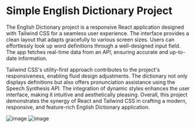 # Simple English Dictionary Project

The English Dictionary project is a responsive React application designed with Tailwind CSS for a seamless user experience. The interface provides a clean layout that adapts gracefully to various screen sizes. Users can effortlessly look up word definitions through a well-designed input field. The app fetches real-time data from an API, ensuring accurate and up-to-date information.

Tailwind CSS's utility-first approach contributes to the project's responsiveness, enabling fluid design adjustments. The dictionary not only displays definitions but also offers pronunciation assistance using the Speech Synthesis API. The integration of dynamic styles enhances the user interface, making it intuitive and aesthetically pleasing. Overall, this project demonstrates the synergy of React and Tailwind CSS in crafting a modern, responsive, and feature-rich English Dictionary application.

![image](https://github.com/Abiekatkam/english-dictionary/assets/101975840/b50a08a4-17ab-4d8b-89bf-cc7625a3f5af)
![image](https://github.com/Abiekatkam/english-dictionary/assets/101975840/bce5013b-45df-4622-ba5d-7da437046425)
